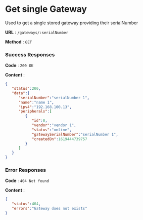 # Get single Gateway
Used to get a single stored gateway providing their serialNumber

**URL** : `/gateways/:serialNumber`

**Method** : `GET`

### Success Responses

**Code** : `200 OK`

**Content** :
```json
{
   "status":200,
   "data":{
      "serialNumber":"serialNumber 1",
      "name":"name 1",
      "ipv4":"192.168.100.13",
      "peripherals":[
         {
            "id":0,
            "vendor":"vendor 1",
            "status":"online",
            "gatewaySerialNumber":"serialNumber 1",
            "createdOn":1619444739757
         }
      ]
   }
}
```

### Error Responses

**Code** : `404 Not found`

**Content** :
```json
{
   "status":404,
   "errors":"Gateway does not exists"
}
```
